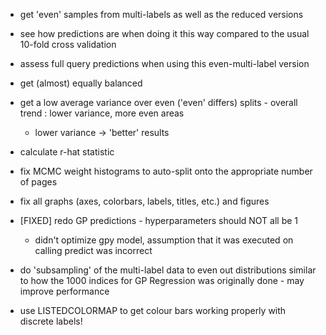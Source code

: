 * get 'even' samples from multi-labels as well as the reduced versions
* see how predictions are when doing it this way compared to the usual 10-fold cross validation
* assess full query predictions when using this even-multi-label version
* get (almost) equally balanced 
* get a low average variance over even ('even' differs) splits - overall trend : lower variance, more even areas
    + lower variance -> 'better' results
* calculate r-hat statistic
* fix MCMC weight histograms to auto-split onto the appropriate number of pages
* fix all graphs (axes, colorbars, labels, titles, etc.) and figures

* [FIXED] redo GP predictions - hyperparameters should NOT all be 1
    + didn't optimize gpy model, assumption that it was executed on calling predict was incorrect
* do 'subsampling' of the multi-label data to even out distributions similar to how the 1000 indices for GP Regression was originally done - may improve performance
* use LISTEDCOLORMAP to get colour bars working properly with discrete labels!
